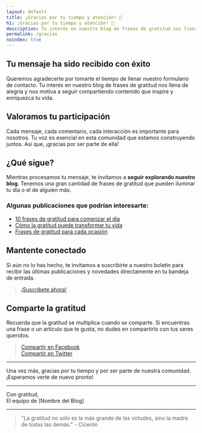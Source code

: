 ```yaml
---
layout: default
title: ¡Gracias por tu tiempo y atención! 🌟
h1: ¡Gracias por tu tiempo y atención! 🌟
description: Tu interés en nuestro blog de frases de gratitud nos llena de alegría y nos motiva a seguir compartiendo contenido que inspire y enriquezca tu vida.
permalink: /gracias
noindex: true
---
```

## Tu mensaje ha sido recibido con éxito

Queremos agradecerte por tomarte el tiempo de llenar nuestro formulario de contacto. Tu interés en nuestro blog de frases de gratitud nos llena de alegría y nos motiva a seguir compartiendo contenido que inspire y enriquezca tu vida.

## Valoramos tu participación

Cada mensaje, cada comentario, cada interacción es importante para nosotros. Tu voz es esencial en esta comunidad que estamos construyendo juntos. Así que, ¡gracias por ser parte de ella!

## ¿Qué sigue?

Mientras procesamos tu mensaje, te invitamos a **seguir explorando nuestro blog**. Tenemos una gran cantidad de frases de gratitud que pueden iluminar tu día o el de alguien más.

### Algunas publicaciones que podrían interesarte:

* [10 frases de gratitud para comenzar el día](#)
* [Cómo la gratitud puede transformar tu vida](#)
* [Frases de gratitud para cada ocasión](#)

## Mantente conectado

Si aún no lo has hecho, te invitamos a suscribirte a nuestro boletín para recibir las últimas publicaciones y novedades directamente en tu bandeja de entrada.

> [¡Suscríbete ahora!](#)

## Comparte la gratitud

Recuerda que la gratitud se multiplica cuando se comparte. Si encuentras una frase o un artículo que te gusta, no dudes en compartirlo con tus seres queridos.

> [Compartir en Facebook](#)  
> [Compartir en Twitter](#)

----------

Una vez más, gracias por tu tiempo y por ser parte de nuestra comunidad. ¡Esperamos verte de nuevo pronto!

----------

Con gratitud,  
El equipo de [Nombre del Blog]

----------

> "La gratitud no sólo es la más grande de las virtudes, sino la madre de todas las demás." - Cicerón

